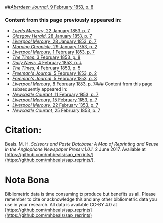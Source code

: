 ##[*Aberdeen Journal*, 9 February 1853, p. 8](https://mhbeals.github.io/sap_html/Aberdeen-Journal/Aberdeen-Journal-9-February-1853-p-8)

### Content from this page previously appeared in:
+ [*Leeds Mercury*, 22 January 1853, p. 7](https://mhbeals.github.io/sap_html/Leeds-Mercury/Leeds-Mercury-22-January-1853-p-7)
+ [*Glasgow Herald*, 28 January 1853, p. 7](https://mhbeals.github.io/sap_html/Glasgow-Herald/Glasgow-Herald-28-January-1853-p-7)
+ [*Liverpool Mercury*, 28 January 1853, p. 7](https://mhbeals.github.io/sap_html/Liverpool-Mercury/Liverpool-Mercury-28-January-1853-p-7)
+ [*Morning Chronicle*, 29 January 1853, p. 2](https://mhbeals.github.io/sap_html/Morning-Chronicle/Morning-Chronicle-29-January-1853-p-2)
+ [*Liverpool Mercury*, 1 February 1853, p. 7](https://mhbeals.github.io/sap_html/Liverpool-Mercury/Liverpool-Mercury-1-February-1853-p-7)
+ [*The Times*, 3 February 1853, p. 8](https://mhbeals.github.io/sap_html/The-Times/The-Times-3-February-1853-p-8)
+ [*Daily News*, 4 February 1853, p. 4](https://mhbeals.github.io/sap_html/Daily-News/Daily-News-4-February-1853-p-4)
+ [*The Times*, 4 February 1853, p. 5](https://mhbeals.github.io/sap_html/The-Times/The-Times-4-February-1853-p-5)
+ [*Freeman's Journal*, 5 February 1853, p. 2](https://mhbeals.github.io/sap_html/Freeman's-Journal/Freeman's-Journal-5-February-1853-p-2)
+ [*Freeman's Journal*, 5 February 1853, p. 3](https://mhbeals.github.io/sap_html/Freeman's-Journal/Freeman's-Journal-5-February-1853-p-3)
+ [*Liverpool Mercury*, 8 February 1853, p. 7](https://mhbeals.github.io/sap_html/Liverpool-Mercury/Liverpool-Mercury-8-February-1853-p-7)### Content from this page subsequently appeared in:
+ [*Newcastle Courant*, 11 February 1853, p. 7](https://mhbeals.github.io/sap_html/Newcastle-Courant/Newcastle-Courant-11-February-1853-p-7)
+ [*Liverpool Mercury*, 15 February 1853, p. 7](https://mhbeals.github.io/sap_html/Liverpool-Mercury/Liverpool-Mercury-15-February-1853-p-7)
+ [*Liverpool Mercury*, 22 February 1853, p. 7](https://mhbeals.github.io/sap_html/Liverpool-Mercury/Liverpool-Mercury-22-February-1853-p-7)
+ [*Newcastle Courant*, 25 February 1853, p. 7](https://mhbeals.github.io/sap_html/Newcastle-Courant/Newcastle-Courant-25-February-1853-p-7)
                    
# Citation: 

Beals. M. H. *Scissors and Paste Database: A Map of Reprinting and Reuse in the Anglophone Newspaper Press v.1.0.1.* 2 June 2017. Available at [https://github.com/mhbeals/sap_reprints/](https://github.com/mhbeals/sap_reprints/). 
                    
# Nota Bona

Bibliometric data is time consuming to produce but benefits us all. Please remember to cite or acknowledge this and any other bibliometric data you use in your research. All data is available CC-BY 4.0 at [https://github.com/mhbeals/sap_reprints](https://github.com/mhbeals/sap_reprints)
